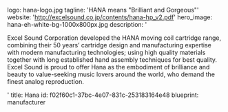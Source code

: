 logo: hana-logo.jpg
tagline: 'HANA means "Brilliant and Gorgeous"'
website: 'http://excelsound.co.jp/contents/hana-hp_v2.pdf'
hero_image: hana-eh-white-bg-1000x800px.jpg
description: '<p>Excel Sound Corporation developed the HANA moving coil cartridge range, combining their 50 years’ cartridge design and manufacturing expertise with modern manufacturing technologies; using high quality materials together with long established hand assembly techniques for best quality. Excel Sound is proud to offer Hana as the embodiment of brilliance and beauty to value-seeking music lovers around the world, who demand the finest analog reproduction.</p>'
title: Hana
id: f02f60c1-37bc-4e07-831c-253183164e48
blueprint: manufacturer
